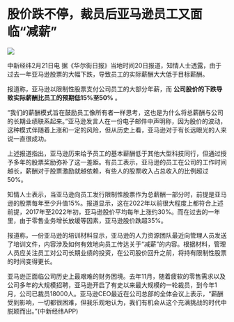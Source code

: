 # 股价跌不停，裁员后亚马逊员工又面临“减薪”

![](https://inews.gtimg.com/news_bt/OMRo4NdufvNDwzQ5bL4HjHs9xdcivu6LoMq7kzyefRQS0AA/1000)

中新经纬2月21日电 据《华尔街日报》当地时间20日报道，知情人士透露，由于过去一年亚马逊股票的大幅下跌，导致员工的实际薪酬大大低于目标薪酬。

报道称，亚马逊以限制性股票支付公司员工的大部分年薪，而 **公司股价的下跌导致实际薪酬比员工的预期低15%至50%** 。

“我们的薪酬模式旨在鼓励员工像所有者一样思考，这也是为什么将总薪酬与公司的长期业绩联系起来。”亚马逊发言人在一份电子邮件中声明称，因为股价的波动，这种模式伴随着上涨和一定的风险，但从历史上看，亚马逊对于有长远眼光的人来说一直很成功。

上述报道指出，亚马逊历来给予员工的基本薪酬低于其他大型科技同行，但通过授予多年的股票奖励弥补了这一差距。有员工表示，亚马逊的员工在公司的工作时间越长，薪酬对于股票激励就越依赖，有些人的股票收入占总收入的比例超过50%。

知情人士表示，当亚马逊向员工发行限制性股票作为总薪酬一部分时，前提是亚马逊的股票每年至少升值15%。报道显示，这在2022年以前很大程度上都符合上述前提，2017年至2022年初，亚马逊股价平均每年上涨约30%。而在过去的一年里，由于零售业务增长放缓等因素，亚马逊股价跌超35%。

报道称，一份亚马逊的培训材料显示，亚马逊的人力资源团队最近向管理人员发送了培训文件，内容涉及如何有效地向员工传达关于“减薪”的内容。根据材料，管理人员应关注员工对公司长期业绩的投资，在公司股价回升之前，将持有限制性股票的时间变得更长。

亚马逊正面临公司历史上最艰难的财务困境。去年11月，随着疲软的零售需求以及公司多年的大规模招聘，亚马逊开启了有史以来最大规模的一轮裁员，到今年1月，公司已裁员18000人。亚马逊CEO最近在公司总部的全体会议上表示，“薪酬受到影响，一切都很困难，但我乐观地认为，我们有机会从这个充满挑战的时代中脱颖而出。”(中新经纬APP)

